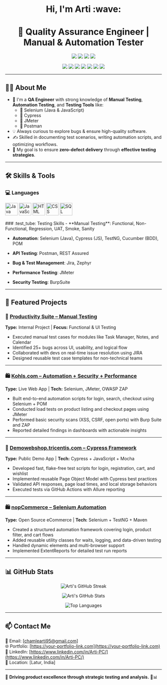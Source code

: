 <h1 align="center">Hi, I'm Arti :wave:</h1>
<h1 align="center">🧪 Quality Assurance Engineer | Manual & Automation Tester</h1>
<p align="center">
  <img src="https://img.shields.io/badge/Manual%20Testing-Experienced-blue" />
  <img src="https://img.shields.io/badge/Automation-Cypress%20%7C%20Selenium-green" />
  <img src="https://img.shields.io/badge/Performance-JMeter-red" />
  <img src="https://img.shields.io/badge/Security-Burp%20Suite%20%7C%20OWASP-orange" />
</p>

<p align="center">
  <img src="https://img.icons8.com/color/48/selenium-test-automation.png" />
  <img src="https://img.icons8.com/color/48/postman-api.png" />
  <img src="https://img.icons8.com/ios-filled/48/jira.png" />
  <img src="https://img.icons8.com/color/48/github.png" />
  <img src="https://img.icons8.com/color/48/java-coffee-cup-logo.png" />
  <img src="https://img.icons8.com/color/48/javascript.png" />
  <img src="https://img.icons8.com/color/48/mysql-logo.png" />
</p>

---

## 👩‍💻 About Me

- :briefcase: I'm a **QA Engineer** with strong knowledge of **Manual Testing**, **Automation Testing**, and **Testing Tools** like:
  - :small_blue_diamond: Selenium (Java & JavaScript)
  - :small_blue_diamond: Cypress
  - :small_blue_diamond: JMeter
  - :small_blue_diamond: Postman
- :bulb: Always curious to explore bugs & ensure high-quality software.
- :writing_hand: Skilled in documenting test scenarios, writing automation scripts, and optimizing workflows.
- :dart: My goal is to ensure **zero-defect delivery** through **effective testing strategies**.

---

## :hammer_and_wrench: Skills & Tools
### :computer: Languages
<p align="left">
  <img src="https://cdn.jsdelivr.net/gh/devicons/devicon/icons/java/java-original.svg" alt="Java" width="40" height="40"/>
  <img src="https://cdn.jsdelivr.net/gh/devicons/devicon/icons/javascript/javascript-original.svg" alt="JavaScript" width="40" height="40"/>
  <img src="https://cdn.jsdelivr.net/gh/devicons/devicon/icons/html5/html5-original.svg" alt="HTML" width="40" height="40"/>
  <img src="https://cdn.jsdelivr.net/gh/devicons/devicon/icons/css3/css3-original.svg" alt="CSS" width="40" height="40"/>
  <img src="https://cdn.jsdelivr.net/gh/devicons/devicon/icons/mysql/mysql-original.svg" alt="SQL" width="40" height="40"/>
</p>
### :test_tube: Testing Skills
- **Manual Testing**: Functional, Non-Functional, Regression, UAT, Smoke, Sanity

- **Automation**: Selenium (Java), Cypress (JS), TestNG, Cucumber (BDD), POM
  
- **API Testing**: Postman, REST Assured
  
- **Bug & Test Management**: Jira, Zephyr
  
- **Performance Testing**: JMeter
  
- **Security Testing**: BurpSuite
---

## 🚀 Featured Projects

### 📂 [Productivity Suite – Manual Testing](https://github.com/Arti-98/Productivity-)
**Type:** Internal Project | **Focus:** Functional & UI Testing  
- Executed manual test cases for modules like Task Manager, Notes, and Calendar  
- Identified 25+ bugs across UI, usability, and logical flow  
- Collaborated with devs on real-time issue resolution using JIRA  
- Designed reusable test case templates for non-technical teams

---

### 🛍️ [Kohls.com – Automation + Security + Performance](https://github.com/Arti-98/Project-3)  
**Type:** Live Web App | **Tech:** Selenium, JMeter, OWASP ZAP  
- Built end-to-end automation scripts for login, search, checkout using Selenium + POM  
- Conducted load tests on product listing and checkout pages using JMeter  
- Performed basic security scans (XSS, CSRF, open ports) with Burp Suite and ZAP  
- Reported detailed findings in dashboards with actionable insights

---

### 🛒 [Demowebshop.tricentis.com – Cypress Framework](https://github.com/Arti-98/Project-1)  
**Type:** Public Demo App | **Tech:** Cypress + JavaScript + Mocha  
- Developed fast, flake-free test scripts for login, registration, cart, and wishlist 
- Implemented reusable Page Object Model with Cypress best practices  
- Validated API responses, page load times, and local storage behaviors  
- Executed tests via GitHub Actions with Allure reporting

---

### 🛍️ [nopCommerce – Selenium Automation](https://github.com/Arti-98/Project-2)  
**Type:** Open Source eCommerce | **Tech:** Selenium + TestNG + Maven  
- Created a structured automation framework covering login, product filter, and cart flows  
- Added reusable utility classes for waits, logging, and data-driven testing  
- Handled dynamic elements and multi-browser support  
- Implemented ExtentReports for detailed test run reports

---

## :bar_chart: GitHub Stats
<p align="center">
  <img src="https://streak-stats.demolab.com?user=Arti-98&theme=radical&border_radius=10&date_format=M%20j%5B%2C%20Y%5D" alt="Arti's GitHub Streak" />
</p>
<p align="center">
  <img src="https://github-readme-stats.vercel.app/api?username=Arti-98&show_icons=true&theme=radical" alt="Arti's GitHub Stats" />
</p>
<p align="center">
   <img src="(https://github-readme-stats.vercel.app/api/top-langs/?username=Arti-98&layout=compact" alt="Top Languages" />
</p>

---

## 📫 Contact Me

📧 Email: [chamlearti95@gmail.com]  
🌐 Portfolio: [https://your-portfolio-link.com](https://your-portfolio-link.com)  
🔗 LinkedIn: [https://www.linkedin.com/in/Arti-PC/](https://www.linkedin.com/in/Arti-PC/)  
📍 Location: [Latur, India]  

---

 🚀 **Driving product excellence through strategic testing and analysis.** 🧪📊
